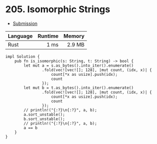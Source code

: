 # 205. Isomorphic Strings
- [Submission](https://leetcode.com/submissions/detail/1221182134/)

| Language | Runtime | Memory |
| :-       |       -:|      -:|
| Rust | 1 ms | 2.9 MB |
```
impl Solution {
    pub fn is_isomorphic(s: String, t: String) -> bool {
        let mut a = s.as_bytes().into_iter().enumerate()
                .fold(vec![vec![]; 128], |mut count, (idx, x)| {
                    count[*x as usize].push(idx);
                    count
                });
        let mut b = t.as_bytes().into_iter().enumerate()
                .fold(vec![vec![]; 128], |mut count, (idx, x)| {
                    count[*x as usize].push(idx);
                    count
                });
        // println!("{:?}\n{:?}", a, b);
        a.sort_unstable();
        b.sort_unstable();
        // println!("{:?}\n{:?}", a, b);
        a == b
    }
}
```
